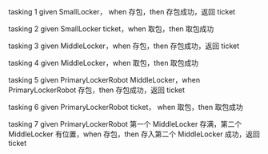 
tasking 1
given SmallLocker， when 存包，then 存包成功，返回 ticket

tasking 2 
given SmallLocker ticket，when 取包，then 取包成功

tasking 3
given MiddleLocker，when 存包，then 存包成功，返回 ticket

tasking 4
given MiddleLocker，when 取包，then 取包成功

tasking 5
given PrimaryLockerRobot  MiddleLocker，when PrimaryLockerRobot 存包，then 存包成功，返回 ticket

tasking 6
given PrimaryLockerRobot ticket， when 取包，then 取包成功

tasking 7
given PrimaryLockerRobot 第一个 MiddleLocker 存满，第二个 MiddleLocker 有位置，when 存包，then 存入第二个 MiddleLocker 成功，返回 ticket